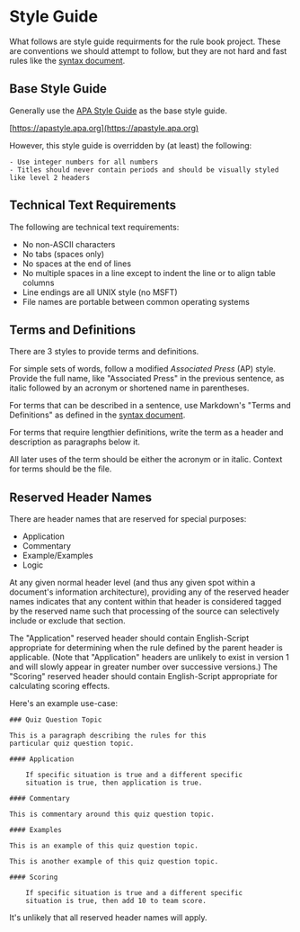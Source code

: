 # Style Guide

What follows are style guide requirments for the rule book project. These are conventions we should attempt to follow, but they are not hard and fast rules like the [syntax document](syntax.md).

## Base Style Guide

Generally use the [APA Style Guide](https://apastyle.apa.org) as the base style guide.

[https://apastyle.apa.org](https://apastyle.apa.org)

However, this style guide is overridden by (at least) the following:

    - Use integer numbers for all numbers
    - Titles should never contain periods and should be visually styled like level 2 headers

## Technical Text Requirements

The following are technical text requirements:

- No non-ASCII characters
- No tabs (spaces only)
- No spaces at the end of lines
- No multiple spaces in a line except to indent the line or to align table columns
- Line endings are all UNIX style (no MSFT)
- File names are portable between common operating systems

## Terms and Definitions

There are 3 styles to provide terms and definitions.

For simple sets of words, follow a modified *Associated Press* (AP) style. Provide the full name, like "Associated Press" in the previous sentence, as italic followed by an acronym or shortened name in parentheses.

For terms that can be described in a sentence, use Markdown's "Terms and Definitions" as defined in the [syntax document](syntax.md).

For terms that require lengthier definitions, write the term as a header and description as paragraphs below it.

All later uses of the term should be either the acronym or in italic. Context for terms should be the file.

## Reserved Header Names

There are header names that are reserved for special purposes:

- Application
- Commentary
- Example/Examples
- Logic

At any given normal header level (and thus any given spot within a document's information architecture), providing any of the reserved header names indicates that any content within that header is considered tagged by the reserved name such that processing of the source can selectively include or exclude that section.

The "Application" reserved header should contain English-Script appropriate for determining when the rule defined by the parent header is applicable. (Note that "Application" headers are unlikely to exist in version 1 and will slowly appear in greater number over successive versions.) The "Scoring" reserved header should contain English-Script appropriate for calculating scoring effects.

Here's an example use-case:

    ### Quiz Question Topic

    This is a paragraph describing the rules for this
    particular quiz question topic.

    #### Application

        If specific situation is true and a different specific
        situation is true, then application is true.

    #### Commentary

    This is commentary around this quiz question topic.

    #### Examples

    This is an example of this quiz question topic.

    This is another example of this quiz question topic.

    #### Scoring

        If specific situation is true and a different specific
        situation is true, then add 10 to team score.

It's unlikely that all reserved header names will apply.
